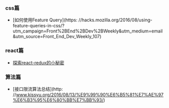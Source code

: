 

### css篇
- [如何使用Feature Query](https: //hacks.mozilla.org/2016/08/using-feature-queries-in-css/?utm_campaign=Front%2BEnd%2BDev%2BWeekly&utm_medium=email&utm_source=Front_End_Dev_Weekly_107)

### react篇
- [探索react-redux的小秘密](http://www.alloyteam.com/2016/03/10532/)

### 算法篇
- [接口限流算法总结](http: //www.kissyu.org/2016/08/13/%E9%99%90%E6%B5%81%E7%AE%97%E6%B3%95%E6%80%BB%E7%BB%93/)
